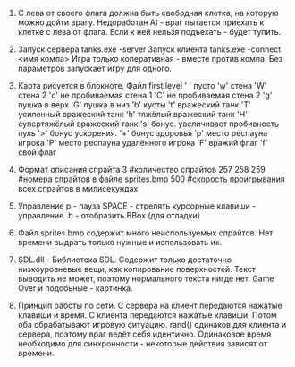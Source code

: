 ﻿1. С лева от своего флага должна быть свободная клетка, на которую можно дойти врагу. Недоработан AI - 
враг пытается приехать к клетке с лева от флага. Если к ней нельзя подъехать - будет тупить.

2. Запуск сервера
tanks.exe -server
Запуск клиента
tanks.exe -connect <имя компа>
Игра только коперативная - вместе против компа.
Без параметров запускает игру для одного.

3. Карта рисуется в блокноте. Файл first.level
' '
пусто
'w'
стена
'W'
стена 2
'c'
не пробиваемая стена 1
'C'
не пробиваемая стена 2
'g'
пушка в верх
'G'
пушка в низ
'b'
кусты
't'
вражеский танк
'T'
усиленный вражеский танк
'h'
тяжёлый вражеский танк
'H'
супертяжёлый вражеский танк
's'
бонус. увеличивает пробивность пуль
'>'
бонус ускорения.
'+'
бонус здоровья
'p'
место респауна игрока
'P'
место респауна удалённого игрока
'F'
вражий флаг
'f'
свой флаг

4. Формат описания спрайта
3 #количество спрайтов
257 258 259 #номера спрайтов в файле sprites.bmp
500 #скорость проигрывания всех спрайтов в милисекундах

5. Управление
p - пауза
SPACE - стрелять
курсорные клавиши - управление.
b - отобразить BBox (для отладки)

6. Файл sprites.bmp содержит много неиспользуемых спрайтов. Нет времени выдрать только нужные и использовать их.

7. SDL.dll - Библиотека SDL. Содержит только достаточно низкоуровневые вещи, как копирование поверхностей.
Текст выводить не может, поэтому нормального текста нигде нет. Game Over и подобьные - картинка.

8. Принцип работы по сети. С сервера на клиент передаются нажатые клавиши и время. С клиента передаются нажатые клавиши.
Потом оба обрабатывают игровую ситуацию. rand() одинаков для клиента и сервера, поэтому враг ведёт себя идентично.
Одинаковое время необходимо для синхронности - некоторые действия зависят от времени.